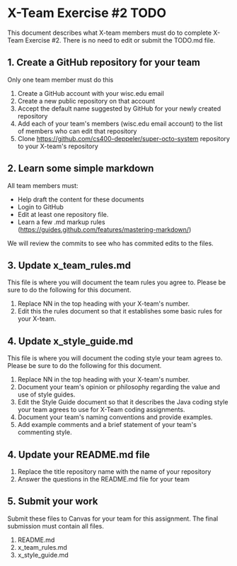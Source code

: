 # X-Team Exercise #2 TODO

This document describes what X-team members must do to complete X-Team Exercise #2.  There is no need to edit or submit the TODO.md file.

## 1. Create a GitHub repository for your team

Only one team member must do this

1. Create a GitHub account with your wisc.edu email 
2. Create a new public repository on that account
3. Accept the default name suggested by GitHub for your newly created repository
4. Add each of your team's members (wisc.edu email account) to the list of members who can edit that repository
3. Clone https://github.com/cs400-deppeler/super-octo-system repository to your X-team's repository

## 2. Learn some simple markdown 

All team members must:

* Help draft the content for these documents
* Login to GitHub
* Edit at least one repository file.
* Learn a few .md markup rules (https://guides.github.com/features/mastering-markdown/)

We will review the commits to see who has commited edits to the files.

## 3. Update x_team_rules.md

This file is where you will document the team rules you agree to.  Please be sure to do the following for this document.

1. Replace NN in the top heading with your X-team's number.
2. Edit this the rules document so that it establishes some basic rules for your X-team.

## 4. Update x_style_guide.md

This file is where you will document the coding style your team agrees to.  Please be sure to do the following for this document.

1. Replace NN in the top heading with your X-team's number.
2. Document your team's opinion or philosophy regarding the value and use of style guides.
3. Edit the Style Guide document so that it describes the Java coding style your team agrees to use for X-Team coding assignments.
4. Document your team's naming conventions and provide examples.
5. Add example comments and a brief statement of your team's commenting style.

## 4. Update your README.md file

1. Replace the title repository name with the name of your repository
2. Answer the questions in the README.md file for your team

## 5. Submit your work

Submit these files to Canvas for your team for this assignment.   The final submission must contain all files.

1. README.md
2. x_team_rules.md
3. x_style_guide.md
  
  
